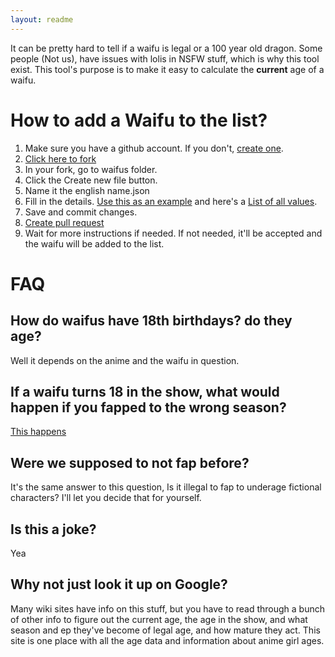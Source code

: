 ```yaml
---
layout: readme
---
```


It can be pretty hard to tell if a waifu is legal or a 100 year old dragon. Some people (Not us), have issues with lolis in NSFW stuff, which is why this tool exist. This tool's purpose is to make it easy to calculate the **current** age of a waifu.

# How to add a Waifu to the list?

1. Make sure you have a github account. If you don't, [create one](https://github.com/join).
2. [Click here to fork](https://github.com/yourWaifu/is-this-waifu-legal/fork)
3. In your fork, go to waifus folder.
4. Click the Create new file button.
5. Name it the english name.json
6. Fill in the details. [Use this as an example](https://github.com/yourWaifu/is-this-waifu-legal/tree/master/waifus/futaba%20sakura.json) and here's a [List of all values](https://github.com/yourWaifu/is-this-waifu-legal/tree/master/reference.md).
7. Save and commit changes.
8. [Create pull request](https://help.github.com/en/articles/creating-a-pull-request-from-a-fork)
9.  Wait for more instructions if needed. If not needed, it'll be accepted and the waifu will be added to the list.

# FAQ

## How do waifus have 18th birthdays? do they age?

Well it depends on the anime and the waifu in question.

## If a waifu turns 18 in the show, what would happen if you fapped to the wrong season?

[This happens](https://www.youtube.com/watch?v=08vk9g-jcsM)

## Were we supposed to not fap before?

It's the same answer to this question, Is it illegal to fap to underage fictional characters? I'll let you decide that for yourself.

## Is this a joke?

Yea

## Why not just look it up on Google?

Many wiki sites have info on this stuff, but you have to read through a bunch of other info to figure out the current age, the age in the show, and what season and ep they've become of legal age, and how mature they act. This site is one place with all the age data and information about anime girl ages.